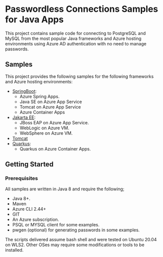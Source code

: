 # Passwordless Connections Samples for Java Apps

This project contains sample code for connecting to PostgreSQL and MySQL from the most popular Java frameworks and Azure hosting environments using Azure AD authentication with no need to manage passwords.

## Samples

This project provides the following samples for the following frameworks and Azure hosting environments:

* [SpringBoot](SpringBoot/README.md):
  * Azure Spring Apps.
  * Java SE on Azure App Service
  * Tomcat on Azure App Service
  * Azure Container Apps
* [Jakarta EE](JakartaEE/README.md):
  * JBoss EAP on Azure App Service.
  * WebLogic on Azure VM.
  * WebSphere on Azure VM.
* [Tomcat](Tomcat/README.md)
* [Quarkus](Quarkus/README.md):
  * Quarkus on Azure Container Apps.

## Getting Started

### Prerequisites

All samples are written in Java 8 and require the following;

- Java 8+.
- Maven
- Azure CLI 2.44+
- GIT
- An Azure subscription.
- PSQL or MYSQL client for some examples.
- pwgen (optional) for generating passwords in some examples.

The scripts delivered assume bash shell and were tested on Ubuntu 20.04 on WLS2. Other OSes may require some modifications or tools to be installed.
